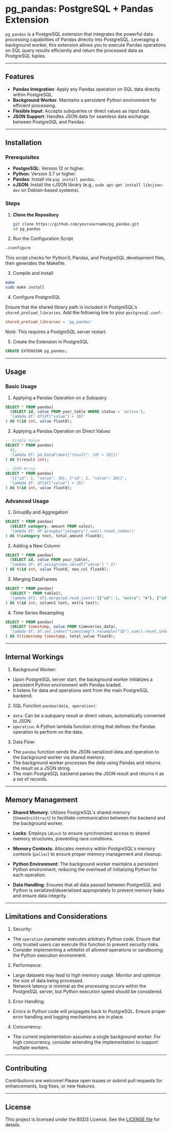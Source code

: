 # pg_pandas: PostgreSQL + Pandas Extension

`pg_pandas` is a PostgreSQL extension that integrates the powerful data processing capabilities of Pandas directly into PostgreSQL. Leveraging a background worker, this extension allows you to execute Pandas operations on SQL query results efficiently and return the processed data as PostgreSQL tuples.

---

## Features

- **Pandas Integration**: Apply any Pandas operation on SQL data directly within PostgreSQL.
- **Background Worker**: Maintains a persistent Python environment for efficient processing.
- **Flexible Input**: Accepts subqueries or direct values as input data.
- **JSON Support**: Handles JSON data for seamless data exchange between PostgreSQL and Pandas.

---

## Installation

### Prerequisites

- **PostgreSQL**: Version 12 or higher.
- **Python**: Version 3.7 or higher.
- **Pandas**: Install via `pip install pandas`.
- **cJSON**: Install the cJSON library (e.g., `sudo apt-get install libcjson-dev` on Debian-based systems).

### Steps

1. **Clone the Repository**

   ```bash
   git clone https://github.com/yourusername/pg_pandas.git
   cd pg_pandas
   ```

2. Run the Configuration Script

  ```bash
  ./configure
  ```
  
  This script checks for Python3, Pandas, and PostgreSQL development files, then generates the Makefile.

3. Compile and Install

  ```bash
  make
  sudo make install
  ```
4. Configure PostgreSQL

  Ensure that the shared library path is included in PostgreSQL's `shared_preload_libraries`. Add the following line to your `postgresql.conf`:

  ```conf
  shared_preload_libraries = 'pg_pandas'
  ```
  Note: This requires a PostgreSQL server restart.

5. Create the Extension in PostgreSQL

  ```sql
  CREATE EXTENSION pg_pandas;
  ```

---

## Usage

### Basic Usage

1. Applying a Pandas Operation on a Subquery

  ```sql
  SELECT * FROM pandas(
    (SELECT id, value FROM your_table WHERE status = 'active'),
    'lambda df: df[df["value"] > 10]'
  ) AS t(id int, value float8);
  ```

2. Applying a Pandas Operation on Direct Values

  ```sql
  -- Single Value
  SELECT * FROM pandas(
    42,
    'lambda df: pd.DataFrame({"result": [df + 10]})'
  ) AS t(result int);

  -- JSON Array
  SELECT * FROM pandas(
    '[{"id": 1, "value": 10}, {"id": 2, "value": 20}]',
    'lambda df: df[df["value"] > 15]'
  ) AS t(id int, value float8);
  ```

### Advanced Usage

1. GroupBy and Aggregation

  ```sql
  SELECT * FROM pandas(
    (SELECT category, amount FROM sales),
    'lambda df: df.groupby("category").sum().reset_index()'
  ) AS t(category text, total_amount float8);
  ```
  
2. Adding a New Column

  ```sql
  SELECT * FROM pandas(
    (SELECT id, value FROM your_table),
    'lambda df: df.assign(new_col=df["value"] * 2)'
  ) AS t(id int, value float8, new_col float8);
  ```

3. Merging DataFrames

  ```sql
  SELECT * FROM pandas(
    (SELECT * FROM table1),
    'lambda df1: df1.merge(pd.read_json(\'[{"id": 1, "extra": "A"}, {"id": 2, "extra": "B"}]\'), on="id")'
  ) AS t(id int, column1 text, extra text);
  ```

4. Time Series Resampling

  ```sql
  SELECT * FROM pandas(
    (SELECT timestamp, value FROM timeseries_data),
    'lambda df: df.set_index("timestamp").resample("1D").sum().reset_index()'
  ) AS t(timestamp timestamp, total_value float8);
  ```

---

## Internal Workings
1. Background Worker:

* Upon PostgreSQL server start, the background worker initializes a persistent Python environment with Pandas loaded.
* It listens for data and operations sent from the main PostgreSQL backend.

2. SQL Function `pandas(data, operation)`:

* `data`: Can be a subquery result or direct values, automatically converted to JSON.
* `operation`: A Python lambda function string that defines the Pandas operation to perform on the data.

3. Data Flow:

* The `pandas` function sends the JSON-serialized data and operation to the background worker via shared memory.
* The background worker processes the data using Pandas and returns the result as a JSON string.
* The main PostgreSQL backend parses the JSON result and returns it as a set of records.

---

## Memory Management

* **Shared Memory**: Utilizes PostgreSQL's shared memory (`ShmemInitStruct`) to facilitate communication between the backend and the background worker.

* **Locks**: Employs `LWLock` to ensure synchronized access to shared memory structures, preventing race conditions.

* **Memory Contexts**: Allocates memory within PostgreSQL's memory contexts (`palloc`) to ensure proper memory management and cleanup.

* **Python Environment**: The background worker maintains a persistent Python environment, reducing the overhead of initializing Python for each operation.
* **Data Handling**: Ensures that all data passed between PostgreSQL and Python is serialized/deserialized appropriately to prevent memory leaks and ensure data integrity.

---

## Limitations and Considerations
1. Security:

* The `operation` parameter executes arbitrary Python code. Ensure that only trusted users can execute this function to prevent security risks.
* Consider implementing a whitelist of allowed operations or sandboxing the Python execution environment.

2. Performance:

* Large datasets may lead to high memory usage. Monitor and optimize the size of data being processed.
* Network latency is minimal as the processing occurs within the PostgreSQL server, but Python execution speed should be considered.

3. Error Handling:

* Errors in Python code will propagate back to PostgreSQL. Ensure proper error handling and logging mechanisms are in place.

4. Concurrency:

* The current implementation assumes a single background worker. For high concurrency, consider extending the implementation to support multiple workers.

---

## Contributing

Contributions are welcome! Please open issues or submit pull requests for enhancements, bug fixes, or new features.

---

## License

This project is licensed under the BSD3 License. See the [LICENSE file](./LICENSE) for details.